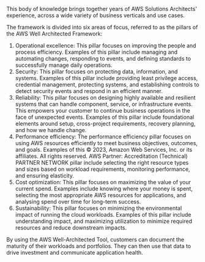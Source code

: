 This body of knowledge brings together years of AWS Solutions Architects’ experience, across a wide variety of business verticals and use cases.

The framework is divided into six areas of focus, referred to as the pillars of the AWS Well Architected Framework: 
1. Operational excellence: This pillar focuses on improving the people and process efficiency. Examples of this pillar include managing and automating changes, responding to events, and defining standards to successfully manage daily operations. 
2. Security: This pillar focuses on protecting data, information, and systems. Examples of this pillar include providing least privilege access, credential management, protecting systems, and establishing controls to detect security events and respond in an efficient manner. 
3. Reliability: This pillar focuses on designing highly available and resilient systems that can handle component, service, or infrastructure events. This empowers your customer to continue business operations in the face of unexpected events. Examples of this pillar include foundational elements around setup, cross-project requirements, recovery planning, and how we handle change. 
4. Performance efficiency: The performance efficiency pillar focuses on using AWS resources efficiently to meet business objectives, outcomes, and goals. Examples of this © 2023, Amazon Web Services, Inc. or its affiliates. All rights reserved. AWS Partner: Accreditation (Technical) PARTNER NETWORK pillar include selecting the right resource types and sizes based on workload requirements, monitoring performance, and ensuring elasticity. 
5. Cost optimization: This pillar focuses on maximizing the value of your current spend. Examples include knowing where your money is spent, selecting the most appropriate AWS resources for applications, and analysing spend over time for long-term success. 
6. Sustainability: This pillar focuses on minimizing the environmental impact of running the cloud workloads. Examples of this pillar include understanding impact, and maximizing utilization to minimize required resources and reduce downstream impacts.

By using the AWS Well-Architected Tool, customers can document the maturity of their workloads and portfolios. They can then use that data to drive investment and communicate application health.